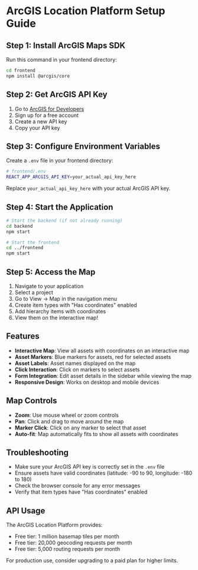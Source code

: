 # ArcGIS Location Platform Setup Guide

## Step 1: Install ArcGIS Maps SDK

Run this command in your frontend directory:

```bash
cd frontend
npm install @arcgis/core
```

## Step 2: Get ArcGIS API Key

1. Go to [ArcGIS for Developers](https://developers.arcgis.com/)
2. Sign up for a free account
3. Create a new API key
4. Copy your API key

## Step 3: Configure Environment Variables

Create a `.env` file in your frontend directory:

```bash
# frontend/.env
REACT_APP_ARCGIS_API_KEY=your_actual_api_key_here
```

Replace `your_actual_api_key_here` with your actual ArcGIS API key.

## Step 4: Start the Application

```bash
# Start the backend (if not already running)
cd backend
npm start

# Start the frontend
cd ../frontend
npm start
```

## Step 5: Access the Map

1. Navigate to your application
2. Select a project
3. Go to View → Map in the navigation menu
4. Create item types with "Has coordinates" enabled
5. Add hierarchy items with coordinates
6. View them on the interactive map!

## Features

- **Interactive Map**: View all assets with coordinates on an interactive map
- **Asset Markers**: Blue markers for assets, red for selected assets
- **Asset Labels**: Asset names displayed on the map
- **Click Interaction**: Click on markers to select assets
- **Form Integration**: Edit asset details in the sidebar while viewing the map
- **Responsive Design**: Works on desktop and mobile devices

## Map Controls

- **Zoom**: Use mouse wheel or zoom controls
- **Pan**: Click and drag to move around the map
- **Marker Click**: Click on any marker to select that asset
- **Auto-fit**: Map automatically fits to show all assets with coordinates

## Troubleshooting

- Make sure your ArcGIS API key is correctly set in the `.env` file
- Ensure assets have valid coordinates (latitude: -90 to 90, longitude: -180 to 180)
- Check the browser console for any error messages
- Verify that item types have "Has coordinates" enabled

## API Usage

The ArcGIS Location Platform provides:
- Free tier: 1 million basemap tiles per month
- Free tier: 20,000 geocoding requests per month
- Free tier: 5,000 routing requests per month

For production use, consider upgrading to a paid plan for higher limits.
